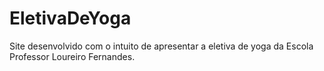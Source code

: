 # EletivaDeYoga
Site desenvolvido com o intuito de apresentar a eletiva de yoga da Escola Professor Loureiro Fernandes.
